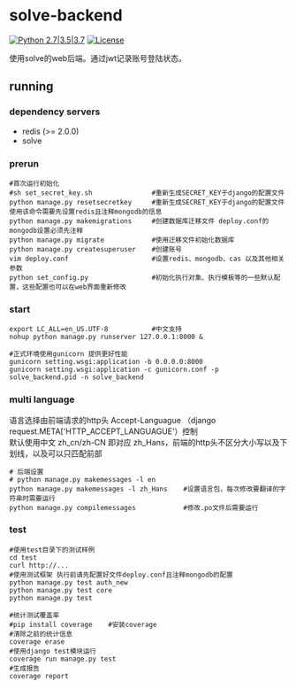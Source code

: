 # solve-backend #

[![Python 2.7|3.5|3.7](https://img.shields.io/badge/python-2.7%7C3.5%7C3.7-blue.svg)](https://github.com/zouzhicun/solve-backend) 
[![License](https://img.shields.io/badge/license-MIT-green.svg)](https://github.com/zouzhicun/solve-backend/blob/master/LICENSE) 


使用solve的web后端。通过jwt记录账号登陆状态。


running
--------------
### dependency servers ###
* redis (>= 2.0.0)
* solve

### prerun ###
```shell
#首次运行初始化
#sh set_secret_key.sh               #重新生成SECRET_KEY于django的配置文件
python manage.py resetsecretkey     #重新生成SECRET_KEY于django的配置文件 使用该命令需要先设置redis且注释mongodb的信息
python manage.py makemigrations     #创建数据库迁移文件 deploy.conf的mongodb设置必须先注释
python manage.py migrate            #使用迁移文件初始化数据库
python manage.py createsuperuser    #创建账号
vim deploy.conf                     #设置redis、mongodb、cas 以及其他相关参数
python set_config.py                #初始化执行对象、执行模板等的一些默认配置，这些配置也可以在web界面重新修改
```

### start ###
```shell
export LC_ALL=en_US.UTF-8           #中文支持
nohup python manage.py runserver 127.0.0.1:8000 &

#正式环境使用gunicorn 提供更好性能
gunicorn setting.wsgi:application -b 0.0.0.0:8000 
gunicorn setting.wsgi:application -c gunicorn.conf -p solve_backend.pid -n solve_backend
```

### multi language ###
语言选择由前端请求的http头 Accept-Languague （django request.META['HTTP_ACCEPT_LANGUAGUE'）控制  
默认使用中文 zh_cn/zh-CN  即对应 zh_Hans，前端的http头不区分大小写以及下划线，以及可以只匹配前部
```shell
# 后端设置
# python manage.py makemessages -l en
python manage.py makemessages -l zh_Hans    #设置语言包，每次修改要翻译的字符串时需要运行
python manage.py compilemessages            #修改.po文件后需要运行
```

### test ###
```shell
#使用test目录下的测试样例
cd test             
curl http://...
#使用测试框架 执行前请先配置好文件deploy.conf且注释mongodb的配置
python manage.py test auth_new
python manage.py test core
python manage.py test

#统计测试覆盖率
#pip install coverage    #安装coverage
#清除之前的统计信息
coverage erase
#使用django test模块运行
coverage run manage.py test
#生成报告
coverage report
```